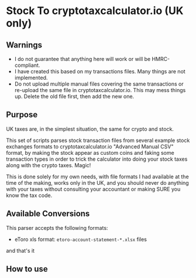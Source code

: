 # Stock To cryptotaxcalculator.io (UK only)

## Warnings
* I do not guarantee that anything here will work or will be HMRC-compliant.
* I have created this based on my transactions files.
  Many things are not implemented.
* Do not upload multiple manual files covering the same transactions or re-upload
  the same file in cryptotaxcalculator.io. This may mess things up.
  Delete the old file first, then add the new one.

## Purpose

UK taxes are, in the simplest situation, the same for crypto and stock.

This set of scripts parses stock transaction files from several example
stock exchanges formats to cryptotaxcalculator.io "Advanced Manual CSV" format,
by making the stock appear as custom coins and faking some transaction types
in order to trick the calculator into doing your stock taxes along with the crypto
taxes. Magic!

This is done solely for my own needs, with file formats I had available at the time
of the making, works only in the UK, and you should never do anything with your
taxes without consulting your accountant or making SURE you know the tax code.

## Available Conversions

This parser accepts the following formats:
* eToro xls format: `etoro-account-statement-*.xlsx` files

and that's it

## How to use

